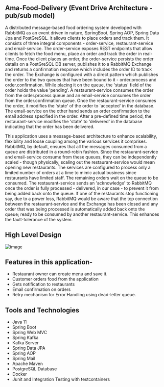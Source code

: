 ## Ama-Food-Delivery (Event Drive Architecture - pub/sub model)

A distributed message-based food ordering system developed with RabbitMQ as an event driven in nature, SpringBoot, Spring AOP, Spring Data Jpa and PostGreSQL. It allows clients to place orders and track them. It consists of three integral components - order-service, restaurant-service and email-service. The order-service exposes REST endpoints that allow clients to fetch the food menu, place an order and track the order in real-time. Once the client places an order, the order-service persists the order details on a PostGreSQL DB server, publishes it to a RabbitMQ Exchange and returns a confirmation response which includes the order ID to track the order. The Exchange is configured with a direct pattern which publishes the order to the two queues that have been bound to it - order.process and order.confirmation. While placing it on the queue, the 'status' field of the order holds the value 'pending'. A restaurant-service consumes the order from the order.process queue and an email-service consumes the order from the order.confirmation queue. Once the restaurant-service consumes the order, it modifies the 'state' of the order to 'accepted' in the database. The email-service on the other hand sends an order confirmation to the email address specified in the order. After a pre-defined time period, the restaurant-service modifies the 'state' to 'delivered' in the database indicating that the order has been delivered.


This application uses a message-based architecture to enhance scalability, flexibility and loose coupling among the various services it comprises. RabbitMQ, by default, ensures that all the messages consumed from a queue are distributed in a round-robin fashion. Since the restaurant-service and email-service consume from these queues, they can be independently scaled - though physically, scaling out the restaurant-service would mean opening new restaurants. The services are configured to process only a limited number of orders at a time to mimic actual business since restaurants have limited staff. The remaining orders wait on the queue to be consumed. The restaurant-service sends an 'acknowledge' to RabbitMQ once the order is fully processed - delivered, in our case - to prevent it from being added back onto the queue. If one of the restaurants stop functioning say, due to a power loss, RabbitMQ would be aware that the tcp connection between the restaurant-service and the Exchange has been closed and any order that was being processed is automatically added back onto the queue; ready to be consumed by another restaurant-service. This enhances the fault-tolerance of the system.



## High Level Design 

![image](https://github.com/coding-nomadic/ama-online-food-service/assets/8009104/d72e3a23-3e80-4a9e-910b-a247adb2ddbb)


## Features in this application- 

- Restaurant owner can create menu and save it.
- Customer orders food from the application
- Gets notification to restaurants
- Email confirmation on orders
- Retry mechanism for Error Handling using dead-letter queue.

## Tools and Technologies

- Java 11
- Spring Boot
- Spring Web MVC
- Spring Kafka
- Kafka Server
- Spring Data JPA
- Spring AOP
- Spring Mail
- Apache Maven
- PostgreSQL Database
- Docker
- Junit and Integration Testing with testcontainers



